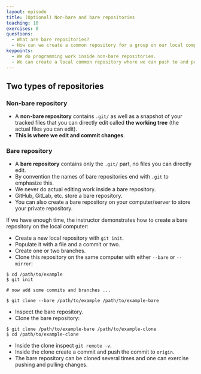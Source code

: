 ```yaml
---
layout: episode
title: (Optional) Non-bare and bare repositories
teaching: 10
exercises: 0
questions:
  - What are bare repositories?
  - How can we create a common repository for a group on our local computer or server?
keypoints:
  - We do programming work inside non-bare repositories.
  - We can create a local common repository where we can push to and pull from.
---
```


## Two types of repositories

### Non-bare repository

- A **non-bare repository** contains `.git/` as well as a snapshot of your tracked files that you can directly edit called **the working tree** (the actual files you can edit).
- **This is where we edit and commit changes**.

### Bare repository

- A **bare repository** contains only the `.git/` part, no files you can directly edit.
- By convention the names of bare repositories end with `.git` to emphasize this.
- We never do actual editing work inside a bare repository.
- GitHub, GitLab, etc. store a bare repository.
- You can also create a bare repository on your computer/server to store your private repository.

If we have enough time, the instructor demonstrates how to create a bare repository on the local computer:

- Create a new local repository with `git init`.
- Populate it with a file and a commit or two.
- Create one or two branches.
- Clone this repository on the same computer with either `--bare` or `--mirror`:

```shell
$ cd /path/to/example
$ git init

# now add some commits and branches ...

$ git clone --bare /path/to/example /path/to/example-bare
```

- Inspect the bare repository.
- Clone the bare repository:

```shell
$ git clone /path/to/example-bare /path/to/example-clone
$ cd /path/to/example-clone
```

- Inside the clone inspect `git remote -v`.
- Inside the clone create a commit and push the commit to `origin`.
- The bare repository can be cloned several times and one can exercise pushing and pulling changes.
